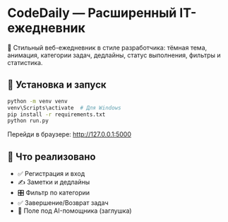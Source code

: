 # CodeDaily — Расширенный IT-ежедневник

🌙 Стильный веб-ежедневник в стиле разработчика: тёмная тема, анимация, категории задач, дедлайны, статус выполнения, фильтры и статистика.

## 🚀 Установка и запуск

```bash
python -m venv venv
venv\Scripts\activate  # Для Windows
pip install -r requirements.txt
python run.py
```

Перейди в браузере: http://127.0.0.1:5000

## 🧠 Что реализовано
- ✅ Регистрация и вход
- ✍️ Заметки и дедлайны
- 🎛 Фильтр по категории
- ✅ Завершение/Возврат задач
- 🧠 Поле под AI-помощника (заглушка)
